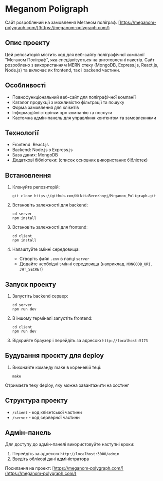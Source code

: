 # Meganom Poligraph

Сайт розроблений на замовлення Меганом поліграф. [https://meganom-polygraph.com/](https://meganom-polygraph.com/)

## Опис проекту

Цей репозиторій містить код для веб-сайту поліграфічної компанії "Меганом Поліграф", яка спеціалізується на виготовленні пакетів. Сайт розроблено з використанням MERN стеку (MongoDB, Express.js, React.js, Node.js) та включає як frontend, так і backend частини.

## Особливості

- Повнофункціональний веб-сайт для поліграфічної компанії
- Каталог продукції з можливістю фільтрації та пошуку
- Форма замовлення для клієнтів
- Інформаційні сторінки про компанію та послуги
- Кастомна адмін-панель для управління контентом та замовленнями

## Технології

- Frontend: React.js
- Backend: Node.js з Express.js
- База даних: MongoDB
- Додаткові бібліотеки: (список основних використаних бібліотек)

## Встановлення

1. Клонуйте репозиторій:

   ```
   git clone https://github.com/NikitaBerezhnyj/Meganom_Poligraph.git
   ```

2. Встановіть залежності для backend:

   ```
   cd server
   npm install
   ```

3. Встановіть залежності для frontend:

   ```
   cd client
   npm install
   ```

4. Налаштуйте змінні середовища:
   - Створіть файл `.env` в папці `server`
   - Додайте необхідні змінні середовища (наприклад, `MONGODB_URI`, `JWT_SECRET`)

## Запуск проекту

1. Запустіть backend сервер:

   ```
   cd server
   npm run dev
   ```

2. В іншому терміналі запустіть frontend:

   ```
   cd client
   npm run dev
   ```

3. Відкрийте браузер і перейдіть за адресою `http://localhost:5173`

## Будування проєкту для deploy

1. Виконайте команду make в кореневій теці:

   ```
   make
   ```

Отримаєте теку deploy, яку можна завантажити на хостинг

## Структура проекту

- `/client` - код клієнтської частини
- `/server` - код серверної частини

## Адмін-панель

Для доступу до адмін-панелі використовуйте наступні кроки:

1. Перейдіть за адресою `http://localhost:3000/admin`
2. Введіть облікові дані адміністратора

Посилання на проект: [https://meganom-polygraph.com/](https://meganom-polygraph.com/)
